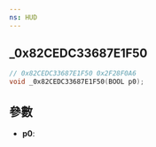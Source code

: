 ```yaml
---
ns: HUD
---
```

## _0x82CEDC33687E1F50

```c
// 0x82CEDC33687E1F50 0x2F28F0A6
void _0x82CEDC33687E1F50(BOOL p0);
```


## 參數
* **p0**: 

